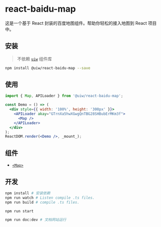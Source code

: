 react-baidu-map
===

这是一个基于 React 封装的百度地图组件。帮助你轻松的接入地图到 React 项目中。

## 安装

> 不依赖 [`uiw`](https://github.com/uiwjs/uiw) 组件库

```bash
npm install @uiw/react-baidu-map --save
```

## 使用

<!--DemoStart,bgWhite,codePen--> 
```jsx
import { Map, APILoader } from '@uiw/react-baidu-map';

const Demo = () => (
  <div style={{ width: '100%', height: '300px' }}>
    <APILoader akay="GTrnXa5hwXGwgQnTBG28SHBubErMKm3f">
      <Map />
    </APILoader>
  </div>
);
ReactDOM.render(<Demo />, _mount_);
```
<!--End-->

## 组件 

- [`<Map>`](src/map/README.md)

## 开发

```bash
npm install # 安装依赖
npm run watch # Listen compile .ts files.
npm run build # compile .ts files.

npm run start

npm run doc:dev # 文档网站运行
```

